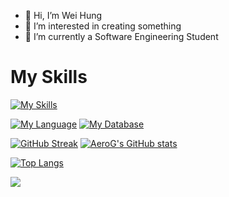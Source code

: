 - 👋 Hi, I’m Wei Hung
- 👀 I’m interested in creating something
- 🌱 I’m currently a Software Engineering Student 

# My Skills
[![My Skills](https://skillicons.dev/icons?i=figma,blender,docker,github,postman,vscode,androidstudio&theme=dark)](https://skillicons.dev)

[![My Language](https://skillicons.dev/icons?i=java,nodejs,c,html,vue,js&theme=dark)](https://skillicons.dev)
[![My Database](https://skillicons.dev/icons?i=mongodb&theme=dark)](https://skillicons.dev)

[![GitHub Streak](https://streak-stats.demolab.com?user=AeroG81&theme=tokyonight&border_radius=4)](https://git.io/streak-stats)
[![AeroG's GitHub stats](https://github-readme-stats.vercel.app/api?username=AeroG81&theme=tokyonight)](https://github.com/AeroG81/github-readme-stats)

[![Top Langs](https://github-readme-stats.vercel.app/api/top-langs/?username=AeroG81&layout=compact&theme=tokyonight)](https://github.com/AeroG81/github-readme-stats)

[![](https://visitcount.itsvg.in/api?id=AeroG&label=Profile%20Views&color=12&icon=2&pretty=false)](https://visitcount.itsvg.in)


<!---
AeroG81/AeroG81 is a ✨ special ✨ repository because its `README.md` (this file) appears on your GitHub profile.
You can click the Preview link to take a look at your changes.
--->



